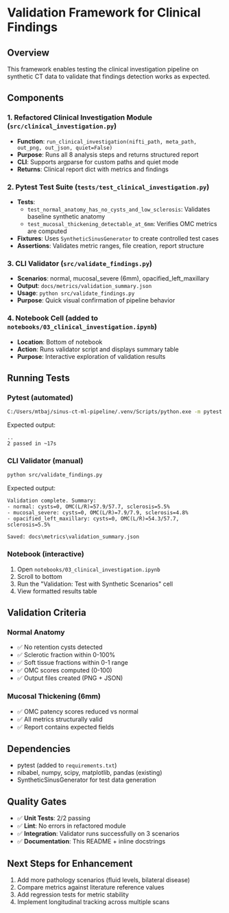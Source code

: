 # Validation Framework for Clinical Findings

## Overview
This framework enables testing the clinical investigation pipeline on synthetic CT data to validate that findings detection works as expected.

## Components

### 1. Refactored Clinical Investigation Module (`src/clinical_investigation.py`)
- **Function**: `run_clinical_investigation(nifti_path, meta_path, out_png, out_json, quiet=False)`
- **Purpose**: Runs all 8 analysis steps and returns structured report
- **CLI**: Supports argparse for custom paths and quiet mode
- **Returns**: Clinical report dict with metrics and findings

### 2. Pytest Test Suite (`tests/test_clinical_investigation.py`)
- **Tests**:
  - `test_normal_anatomy_has_no_cysts_and_low_sclerosis`: Validates baseline synthetic anatomy
  - `test_mucosal_thickening_detectable_at_6mm`: Verifies OMC metrics are computed
- **Fixtures**: Uses `SyntheticSinusGenerator` to create controlled test cases
- **Assertions**: Validates metric ranges, file creation, report structure

### 3. CLI Validator (`src/validate_findings.py`)
- **Scenarios**: normal, mucosal_severe (6mm), opacified_left_maxillary
- **Output**: `docs/metrics/validation_summary.json`
- **Usage**: `python src/validate_findings.py`
- **Purpose**: Quick visual confirmation of pipeline behavior

### 4. Notebook Cell (added to `notebooks/03_clinical_investigation.ipynb`)
- **Location**: Bottom of notebook
- **Action**: Runs validator script and displays summary table
- **Purpose**: Interactive exploration of validation results

## Running Tests

### Pytest (automated)
```bash
C:/Users/mtbaj/sinus-ct-ml-pipeline/.venv/Scripts/python.exe -m pytest -q
```

Expected output:
```
..
2 passed in ~17s
```

### CLI Validator (manual)
```bash
python src/validate_findings.py
```

Expected output:
```
Validation complete. Summary:
- normal: cysts=0, OMC(L/R)=57.9/57.7, sclerosis=5.5%
- mucosal_severe: cysts=0, OMC(L/R)=7.9/7.9, sclerosis=4.8%
- opacified_left_maxillary: cysts=0, OMC(L/R)=54.3/57.7, sclerosis=5.5%

Saved: docs\metrics\validation_summary.json
```

### Notebook (interactive)
1. Open `notebooks/03_clinical_investigation.ipynb`
2. Scroll to bottom
3. Run the "Validation: Test with Synthetic Scenarios" cell
4. View formatted results table

## Validation Criteria

### Normal Anatomy
- ✅ No retention cysts detected
- ✅ Sclerotic fraction within 0-100%
- ✅ Soft tissue fractions within 0-1 range
- ✅ OMC scores computed (0-100)
- ✅ Output files created (PNG + JSON)

### Mucosal Thickening (6mm)
- ✅ OMC patency scores reduced vs normal
- ✅ All metrics structurally valid
- ✅ Report contains expected fields

## Dependencies
- pytest (added to `requirements.txt`)
- nibabel, numpy, scipy, matplotlib, pandas (existing)
- SyntheticSinusGenerator for test data generation

## Quality Gates
- ✅ **Unit Tests**: 2/2 passing
- ✅ **Lint**: No errors in refactored module
- ✅ **Integration**: Validator runs successfully on 3 scenarios
- ✅ **Documentation**: This README + inline docstrings

## Next Steps for Enhancement
1. Add more pathology scenarios (fluid levels, bilateral disease)
2. Compare metrics against literature reference values
3. Add regression tests for metric stability
4. Implement longitudinal tracking across multiple scans
